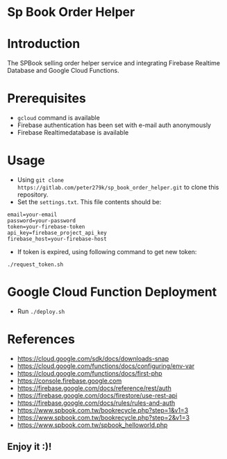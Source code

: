 # Sp Book Order Helper

# Introduction

The SPBook selling order helper service and integrating Firebase Realtime Database and Google Cloud Functions.

# Prerequisites

- `gcloud` command is available
- Firebase authentication has been set with e-mail auth anonymously
- Firebase Realtimedatabase is available

# Usage

- Using `git clone https://gitlab.com/peter279k/sp_book_order_helper.git` to clone this repository.
- Set the `settings.txt`. This file contents should be:

```
email=your-email
password=your-password
token=your-firebase-token
api_key=firebase_project_api_key
firebase_host=your-firebase-host
```

- If token is expired, using following command to get new token:

```
./request_token.sh
```

# Google Cloud Function Deployment

- Run `./deploy.sh`

# References

- https://cloud.google.com/sdk/docs/downloads-snap
- https://cloud.google.com/functions/docs/configuring/env-var
- https://cloud.google.com/functions/docs/first-php
- https://console.firebase.google.com
- https://firebase.google.com/docs/reference/rest/auth
- https://firebase.google.com/docs/firestore/use-rest-api
- https://firebase.google.com/docs/rules/rules-and-auth
- https://www.spbook.com.tw/bookrecycle.php?step=1&v1=3
- https://www.spbook.com.tw/bookrecycle.php?step=2&v1=3
- https://www.spbook.com.tw/spbook_helloworld.php


## Enjoy it :)!
